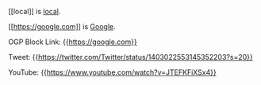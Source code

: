 [[local]] is [local](local).

[[https://google.com]] is [Google](https://google.com).

OGP Block Link:
{{https://google.com}}

Tweet:
{{https://twitter.com/Twitter/status/1403022553145352203?s=20}}

YouTube:
{{https://www.youtube.com/watch?v=JTEFKFiXSx4}}

